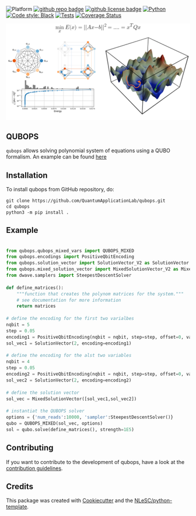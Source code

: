 


![Platform](https://img.shields.io/badge/platform-Linux-blue)
[![github repo badge](https://img.shields.io/badge/github-repo-000.svg?logo=github&labelColor=gray&color=blue)](https://github.com/QuantumApplicationLab/qubops)
[![github license badge](https://img.shields.io/github/license/QuantumApplicationLab/qubops)](https://github.com/QuantumApplicationLab/qubops)
[![Python](https://img.shields.io/badge/Python-3.8-informational)](https://www.python.org/)
[![Code style: Black](https://img.shields.io/badge/Code%20style-Black-000.svg)](https://github.com/psf/black)
[![Tests](https://github.com/quantumapplicationlab/qubops/actions/workflows/build.yml/badge.svg)](https://github.com/quantumapplicationlab/qubops/actions/workflows/build.yml)
[![Coverage Status](https://coveralls.io/repos/github/QuantumApplicationLab/qubops/badge.svg?branch=master)](https://coveralls.io/github/QuantumApplicationLab/qubops?branch=master)

![qubops](./docs/qubols_illustration.png)

## QUBOPS
`qubops` allows solving polynomial system of equations using a QUBO formalism. An example can be found [here](./example/qubops.ipynb)

## Installation

To install qubops from GitHub repository, do:

```console
git clone https://github.com/QuantumApplicationLab/qubops.git
cd qubops
python3 -m pip install .
```
## Example

```python

from qubops.qubops_mixed_vars import QUBOPS_MIXED
from qubops.encodings import PositiveQbitEncoding
from qubops.solution_vector import SolutionVector_V2 as SolutionVector
from qubops.mixed_solution_vector import MixedSolutionVector_V2 as MixedSolutionVector
from dwave.samplers import SteepestDescentSolver

def define_matrices():
    """function that creates the polynom matrices for the system."""
    # see documentation for more information
    return matrices

# define the encoding for the first two varialbes
nqbit = 5
step = 0.05
encoding1 = PositiveQbitEncoding(nqbit = nqbit, step=step, offset=0, var_base_name='x')
sol_vec1 = SolutionVector(2, encoding=encoding1)

# define the encoding for the alst two variables 
nqbit = 4
step = 0.05
encoding2 = PositiveQbitEncoding(nqbit = nqbit, step=step, offset=0, var_base_name='x')
sol_vec2 = SolutionVector(2, encoding=encoding2)

# define the solution vector
sol_vec = MixedSolutionVector([sol_vec1,sol_vec2])

# instantiat the QUBOPS solver
options = {'num_reads':10000, 'sampler':SteepestDescentSolver()}
qubo = QUBOPS_MIXED(sol_vec, options)
sol = qubo.solve(define_matrices(), strength=1E5)

```
## Contributing

If you want to contribute to the development of qubops,
have a look at the [contribution guidelines](CONTRIBUTING.md).

## Credits

This package was created with [Cookiecutter](https://github.com/audreyr/cookiecutter) and the [NLeSC/python-template](https://github.com/NLeSC/python-template).
